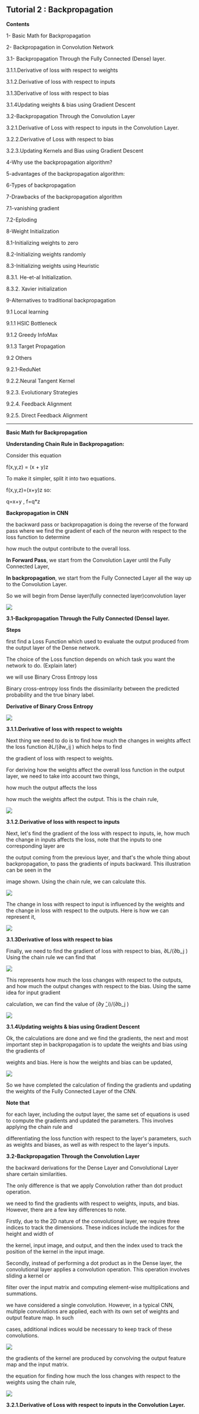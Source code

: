 ## Tutorial 2 : Backpropagation

**Contents**

1- Basic Math for Backpropagation

2- Backpropagation in Convolution Network

3.1- Backpropagation Through the Fully Connected (Dense) layer.

3.1.1.Derivative of loss with respect to weights

3.1.2.Derivative of loss with respect to inputs

3.1.3Derivative of loss with respect to bias

3.1.4Updating weights & bias using Gradient Descent

3.2-Backpropagation Through the Convolution Layer

3.2.1.Derivative of Loss with respect to inputs in the Convolution Layer.

3.2.2.Derivative of Loss with respect to bias

3.2.3.Updating Kernels and Bias using Gradient Descent

4-Why use the backpropagation algorithm?

5-advantages of the backpropagation algorithm:

6-Types of backpropagation

7-Drawbacks of the backpropagation algorithm

7.1-vanishing gradient  

7.2-Eploding

8-Weight Initialization

8.1-Initializing weights to zero

8.2-Initializing weights randomly

8.3-Initializing weights using Heuristic

8.3.1. He-et-al Initialization.

8.3.2. Xavier initialization

9-Alternatives to traditional backpropagation

9.1 Local learning

9.1.1 HSIC Bottleneck 

9.1.2 Greedy InfoMax

9.1.3 Target Propagation 

9.2 Others

9.2.1-ReduNet  

9.2.2.Neural Tangent Kernel

9.2.3. Evolutionary Strategies

9.2.4. Feedback Alignment

9.2.5. Direct Feedback Alignment

---
**Basic Math for Backpropagation**

**Understanding Chain Rule in Backpropagation:**

Consider this equation

f(x,y,z) = (x + y)z

To make it simpler, split it into two equations.

f(x,y,z)=(x+y)z  so:

q=x+y	,	f=q*z

**Backpropagation in CNN**

the backward pass or backpropagation is doing the reverse of the forward pass where we find the gradient of each of the neuron with respect to the loss function to determine 

how much the output contribute to the overall loss. 

**In Forward Pass**, we start from the Convolution Layer until the Fully Connected Layer, 

**In backpropagation**, we start from the Fully Connected Layer all the way up to the Convolution Layer.

So we will begin from Dense layer(fully connected layer)convolution layer

![](https://github.com/moh2236945/engmohamedahmed.github.io/blob/main/_posts/back1.jpg)

**3.1-Backpropagation Through the Fully Connected (Dense) layer.**

**Steps**

first find a Loss Function which used to evaluate the output produced from the output layer of the Dense network. 

The choice of the Loss function depends on which task you want the network to do. (Explain later)

we will use Binary Cross Entropy loss 

Binary cross-entropy loss  finds the dissimilarity between the predicted probability and the true binary label. 

**Derivative of Binary Cross Entropy**

![](https://github.com/moh2236945/engmohamedahmed.github.io/blob/main/_posts/crossderv.jpg)

**3.1.1.Derivative of loss with respect to weights**

Next thing we need to do is to find how much the changes in weights affect the loss function ∂L/(∂w_ij ) which helps to find

the gradient of loss with respect to weights.

For deriving how the weights affect the overall loss function in the output layer, we  need to take into account two things, 

how much the output affects the loss 

how much the weights affect the output. This is the chain rule,

![](https://github.com/moh2236945/engmohamedahmed.github.io/blob/main/_posts/crossderv2.jpg)

**3.1.2.Derivative of loss with respect to inputs**

Next, let's find the gradient of the loss with respect to inputs, ie, how much the change in inputs affects the loss, note that the inputs to one corresponding layer are 

the output coming from the previous layer, and that's the whole thing about backpropagation, to pass the gradients of inputs backward. This illustration can be seen in the 

image shown. Using the chain rule, we can calculate this.

![](https://github.com/moh2236945/engmohamedahmed.github.io/blob/main/_posts/crossderv3.jpg)

The change in loss with respect to input is influenced by the weights and the change in loss with respect to the outputs. Here is how we can represent it,

![](https://github.com/moh2236945/engmohamedahmed.github.io/blob/main/_posts/crossderv4.jpg)

**3.1.3Derivative of loss with respect to bias**

Finally, we need to find the gradient of loss with respect to bias, ∂L/(∂b_j ) Using the chain rule we can find that

![](https://github.com/moh2236945/engmohamedahmed.github.io/blob/main/_posts/crossderv5.jpg)

This represents how much the loss changes with respect to the outputs, and how much the output changes with respect to the bias. Using the same idea for input gradient 

calculation, we can find the value of (∂y ̂_i)/(∂b_j )

![](https://github.com/moh2236945/engmohamedahmed.github.io/blob/main/_posts/crossderv6.jpg)

**3.1.4Updating weights & bias using Gradient Descent**

Ok, the calculations are done and we find the gradients, the next and most important step in backpropagation is to update the weights and bias using the gradients of 

weights and bias. Here is how the weights and bias can be updated,

![](https://github.com/moh2236945/engmohamedahmed.github.io/blob/main/_posts/crossderv7.jpg)

So we have completed the calculation of finding the gradients and updating the weights of the Fully Connected Layer of the CNN. 

**Note that**

for each layer, including the output layer, the same set of equations is used to compute the gradients and updated the parameters. This involves applying the chain rule and 

differentiating the loss function with respect to the layer's parameters, such as weights and biases, as well as with respect to the layer's inputs.

**3.2-Backpropagation Through the Convolution Layer**

the backward derivations for the Dense Layer and Convolutional Layer share certain similarities. 

The only difference is that we apply Convolution rather than dot product operation. 

we need to find the gradients with respect to weights, inputs, and bias. However, there are a few key differences to note.

Firstly, due to the 2D nature of the convolutional layer, we require three indices to track the dimensions. These indices include the indices for the height and width of 

the kernel, input image, and output, and then the index used to track the position of the kernel in the input image.

Secondly, instead of performing a dot product as in the Dense layer, the convolutional layer applies a convolution operation. This operation involves sliding a kernel or 

filter over the input matrix and computing element-wise multiplications and summations.

we have considered a single convolution. However, in a typical CNN, multiple convolutions are applied, each with its own set of weights and output feature map. In such 

cases, additional indices would be necessary to keep track of these convolutions. 

![](https://github.com/moh2236945/engmohamedahmed.github.io/blob/main/_posts/crossderv8.gif)

the gradients of the kernel are produced by convolving the output feature map and the input matrix.

the equation for finding how much the loss changes with respect to the weights using the chain rule,

![](https://github.com/moh2236945/engmohamedahmed.github.io/blob/main/_posts/crossderv9.jpg)

**3.2.1.Derivative of Loss with respect to inputs in the Convolution Layer.**












